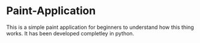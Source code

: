 # Paint-Application
This is a simple paint application for beginners to understand how this thing works. It has been developed completley in python.
